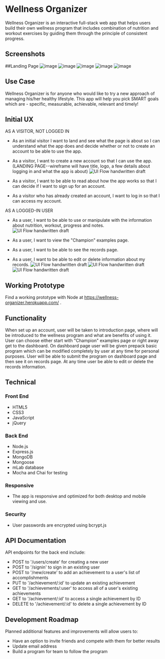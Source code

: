 # Wellness Organizer

Wellness Organizer is an interactive full-stack web app that helps users build their own wellness program that includes combination of nutrition and workout exercises by guiding them through the principle of consistent progress.

## Screenshots

##Landing Page
![image](https://user-images.githubusercontent.com/31460531/38280706-d5a39ae2-3774-11e8-8030-2b9e7ad23342.png)
![image](https://user-images.githubusercontent.com/31460531/38280734-f704b2f2-3774-11e8-9526-82c7f7b414c5.png)
![image](https://user-images.githubusercontent.com/31460531/38280745-08d9dbe2-3775-11e8-9319-0933a50d1542.png)
![image](https://user-images.githubusercontent.com/31460531/38280777-2c88c7e2-3775-11e8-88bc-08862931e7d9.png)
![image](https://user-images.githubusercontent.com/31460531/38280797-4171435a-3775-11e8-89c1-08a93ac6f53c.png)

## Use Case
Wellness Organizer is for anyone who would like to try a new approach of managing his/her healthy lifestyle. This app will help you pick SMART goals which are - specific, measurable, achievable, relevant and timely!

## Initial UX

AS A VISITOR, NOT LOGGED IN

* As an initial visitor I want to land and see what the page is about so I can understand what the app does and decide whether or not to create an account to be able to use the app.
* As a visitor, I want to create a new account so that I can use the app.
(LANDING PAGE--wireframe will have title, logo, a few details about logging in and what the app is about)
![UI Flow handwritten draft](https://github.com/Marjona6/not-just-luck-thinkful-full-stack-capstone/blob/master/public/img/wf00.jpg)

* As a visitor, I want to be able to read about how the app works so that I can decide if I want to sign up for an account.

* As a visitor who has already created an account, I want to log in so that I can access my account.

AS A LOGGED-IN USER

* As a user, I want to be able to use or manipulate with the information about nutrition, workout, progress and notes.
![UI Flow handwritten draft](https://github.com/Marjona6/not-just-luck-thinkful-full-stack-capstone/blob/master/public/img/wf04.jpg)

* As a user, I want to view the "Champion" examples page.

* As a user, I want to be able to see the records page.

* As a user, I want to be able to edit or delete information about my records.
![UI Flow handwritten draft](https://github.com/Marjona6/not-just-luck-thinkful-full-stack-capstone/blob/master/public/img/wf01.jpg)
![UI Flow handwritten draft](https://github.com/Marjona6/not-just-luck-thinkful-full-stack-capstone/blob/master/public/img/wf02.jpg)
![UI Flow handwritten draft](https://github.com/Marjona6/not-just-luck-thinkful-full-stack-capstone/blob/master/public/img/wf03.jpg)

## Working Prototype
Find a working prototype with Node at https://wellness-organizer.herokuapp.com/ .

## Functionality
When set up an account, user will be taken to introduction page, where will be introduced to the wellness program and what are benefits of using it. User can choose either start with "Champion" examples page or right away get to the dashboard. On dashboard page user will be given prepack basic program which can be modified completely by user at any time for personal purposes. User will be able to submit the program on dashboard page and then see it on records page. At any time user be able to edit or delete the records information.

## Technical


### Front End
* HTML5
* CSS3
* JavaScript
* jQuery
### Back End
* Node.js
* Express.js
* MongoDB
* Mongoose
* mLab database
* Mocha and Chai for testing

### Responsive
* The app is responsive and optimized for both desktop and mobile viewing and use.

### Security
* User passwords are encrypted using bcrypt.js

## API Documentation
API endpoints for the back end include:
* POST to '/users/create' for creating a new user
* POST to '/signin' to sign in an existing user
* POST to '/new/create' to add an achievement to a user's list of accomplishments
* PUT to '/achievement/:id' to update an existing achievement
* GET to '/achievements/:user' to access all of a user's existing achievements
* GET to '/achievement/:id' to access a single achievement by ID
* DELETE to '/achievement/:id' to delete a single achievement by ID

## Development Roadmap
Planned additional features and improvements will allow users to:
* Have an option to invite friends and compete with them for better results
* Update email address
* Build a program for team to follow the program
